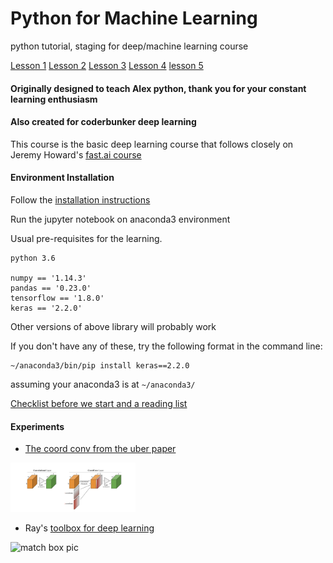 # Python for Machine Learning

python tutorial, staging for deep/machine learning course

[Lesson 1](1.1_lesson1.ipynb)
[Lesson 2](1.2_lesson2.ipynb)
[Lesson 3](1.3_lesson3.ipynb)
[Lesson 4](1.4_lesson4.ipynb)
[lesson 5](1.5_lesosn5.ipynb)

#### Originally designed to teach Alex python, thank you for your constant learning enthusiasm


#### Also created for coderbunker deep learning

This course is the basic deep learning course that follows closely on Jeremy Howard's [fast.ai course](course.fast.ai)

#### Environment Installation

Follow the [installation instructions](https://raynardj.github.io/python4ml/docs/INSTALL)

Run the jupyter notebook on anaconda3 environment

Usual pre-requisites for the learning. 

```
python 3.6

numpy == '1.14.3'
pandas == '0.23.0'
tensorflow == '1.8.0'
keras == '2.2.0'
```

Other versions of above library will probably work

If you don't have any of these, try the following format in the command line:
```
~/anaconda3/bin/pip install keras==2.2.0
```
assuming your anaconda3 is at ```~/anaconda3/```

[Checklist before we start and a reading list](https://raynardj.github.io/python4ml/docs/pre_checklist)

#### Experiments

* [The coord conv from the uber paper](https://raynardj.github.io/python4ml/docs/coord_conv)

<img src="docs/coord_conv.png" alt="coord conv pic" width="200px"/>

* Ray's [toolbox for deep learning](https://raynardj.github.io/ray/)

<img src="https://raynardj.github.io/ray/img/Match.jpg" alt="match box pic" width="200px"/>